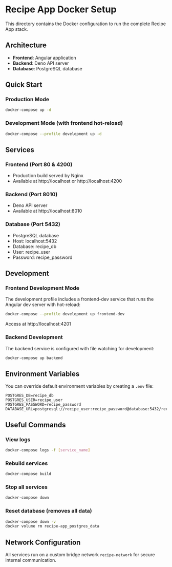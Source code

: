 # Recipe App Docker Setup

This directory contains the Docker configuration to run the complete Recipe App stack.

## Architecture

- **Frontend**: Angular application
- **Backend**: Deno API server
- **Database**: PostgreSQL database

## Quick Start

### Production Mode
```bash
docker-compose up -d
```

### Development Mode (with frontend hot-reload)
```bash
docker-compose --profile development up -d
```

## Services

### Frontend (Port 80 & 4200)
- Production build served by Nginx
- Available at http://localhost or http://localhost:4200

### Backend (Port 8010)
- Deno API server
- Available at http://localhost:8010

### Database (Port 5432)
- PostgreSQL database
- Host: localhost:5432
- Database: recipe_db
- User: recipe_user
- Password: recipe_password

## Development

### Frontend Development Mode
The development profile includes a frontend-dev service that runs the Angular dev server with hot-reload:
```bash
docker-compose --profile development up frontend-dev
```
Access at http://localhost:4201

### Backend Development
The backend service is configured with file watching for development:
```bash
docker-compose up backend
```

## Environment Variables

You can override default environment variables by creating a `.env` file:

```env
POSTGRES_DB=recipe_db
POSTGRES_USER=recipe_user
POSTGRES_PASSWORD=recipe_password
DATABASE_URL=postgresql://recipe_user:recipe_password@database:5432/recipe_db
```

## Useful Commands

### View logs
```bash
docker-compose logs -f [service_name]
```

### Rebuild services
```bash
docker-compose build
```

### Stop all services
```bash
docker-compose down
```

### Reset database (removes all data)
```bash
docker-compose down -v
docker volume rm recipe-app_postgres_data
```

## Network Configuration

All services run on a custom bridge network `recipe-network` for secure internal communication.

